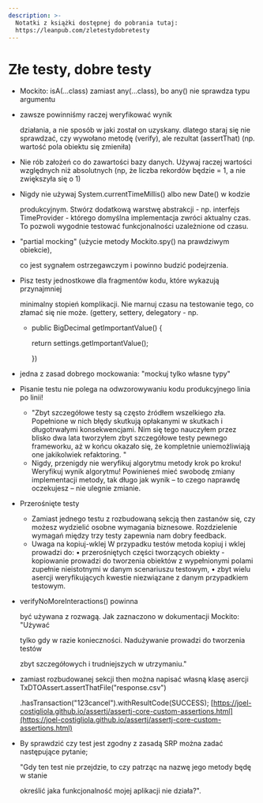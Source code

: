 ```yaml
---
description: >-
  Notatki z książki dostępnej do pobrania tutaj:
  https://leanpub.com/zletestydobretesty
---
```


# Złe testy, dobre testy



* Mockito: isA\(...class\) zamiast any\(...class\), bo any\(\) nie sprawdza typu argumentu

* zawsze powinniśmy raczej weryfikować wynik

  działania, a nie sposób w jaki został on uzyskany.  dlatego staraj się nie sprawdzać, czy wywołano metodę \(verify\), ale rezultat \(assertThat\) \(np. wartość pola obiektu się zmieniła\)

* Nie rób założeń co do zawartości bazy danych. Używaj raczej wartości względnych niż absolutnych \(np, że liczba rekordów będzie = 1, a nie zwiększyła się o 1\)

* Nigdy nie używaj System.currentTimeMillis\(\) albo new Date\(\) w kodzie

  produkcyjnym. Stwórz dodatkową warstwę abstrakcji - np. interfejs TimeProvider - którego domyślna implementacja zwróci aktualny czas. To pozwoli wygodnie testować funkcjonalności uzależnione od czasu.

* "partial mocking" \(użycie metody Mockito.spy\(\) na prawdziwym obiekcie\),

  co jest sygnałem ostrzegawczym i powinno budzić podejrzenia.

* Pisz testy jednostkowe dla fragmentów kodu, które wykazują przynajmniej

  minimalny stopień komplikacji. Nie marnuj czasu na testowanie tego, co złamać się nie może. \(gettery, settery, delegatory - np. 

  * public BigDecimal getImportantValue\(\) {

    return settings.getImportantValue\(\);

    }\)

* jedna z zasad dobrego mockowania: "mockuj tylko własne typy"

* Pisanie testu nie polega na odwzorowywaniu kodu produkcyjnego linia po linii!

  * "Zbyt szczegółowe testy są często źródłem wszelkiego zła. Popełnione w nich błędy skutkują opłakanymi w skutkach i długotrwałymi konsekwencjami. Nim się tego nauczyłem przez blisko dwa lata tworzyłem zbyt szczegółowe testy pewnego frameworku, aż w końcu okazało się, że kompletnie uniemożliwiają one jakikolwiek refaktoring. "
  * Nigdy, przenigdy nie weryfikuj algorytmu metody krok po kroku! Weryfikuj wynik algorytmu! Powinieneś mieć swobodę zmiany implementacji metody, tak długo jak wynik – to czego naprawdę oczekujesz – nie ulegnie zmianie.

* Przerośnięte testy

  * Zamiast jednego testu z rozbudowaną sekcją then zastanów się, czy możesz wydzielić osobne wymagania biznesowe. Rozdzielenie wymagań między trzy testy zapewnia nam dobry feedback.
  * Uwaga na kopiuj-wklej W przypadku testów metoda kopiuj i wklej prowadzi do: • przerośniętych części tworzących obiekty - kopiowanie prowadzi do tworzenia obiektów z wypełnionymi polami zupełnie nieistotnymi w danym scenariuszu testowym, • zbyt wielu asercji weryfikujących kwestie niezwiązane z danym przypadkiem testowym.

* verifyNoMoreInteractions\(\) powinna

  być używana z rozwagą. Jak zaznaczono w dokumentacji Mockito: "Używać

  tylko gdy w razie konieczności. Nadużywanie prowadzi do tworzenia testów

  zbyt szczegółowych i trudniejszych w utrzymaniu."

* zamiast rozbudowanej sekcji then można napisać własną klasę asercji TxDTOAssert.assertThatFile\("response.csv"\)

  .hasTransaction\("123cancel"\).withResultCode\(SUCCESS\); [https://joel-costigliola.github.io/assertj/assertj-core-custom-assertions.html](https://joel-costigliola.github.io/assertj/assertj-core-custom-assertions.html)

* By sprawdzić czy test jest zgodny z zasadą SRP można zadać następujące pytanie;

  "Gdy ten test nie przejdzie, to czy patrząc na nazwę jego metody będę w stanie

  określić jaka funkcjonalność mojej aplikacji nie działa?".


